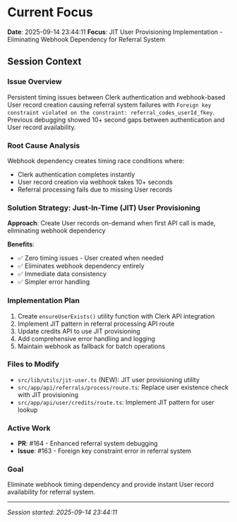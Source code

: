 # Current Focus

**Date**: 2025-09-14 23:44:11
**Focus**: JIT User Provisioning Implementation - Eliminating Webhook Dependency for Referral System

## Session Context

### Issue Overview
Persistent timing issues between Clerk authentication and webhook-based User record creation causing referral system failures with `Foreign key constraint violated on the constraint: referral_codes_userId_fkey`. Previous debugging showed 10+ second gaps between authentication and User record availability.

### Root Cause Analysis
Webhook dependency creates timing race conditions where:
- Clerk authentication completes instantly
- User record creation via webhook takes 10+ seconds
- Referral processing fails due to missing User records

### Solution Strategy: Just-In-Time (JIT) User Provisioning
**Approach**: Create User records on-demand when first API call is made, eliminating webhook dependency

**Benefits**:
- ✅ Zero timing issues - User created when needed
- ✅ Eliminates webhook dependency entirely
- ✅ Immediate data consistency
- ✅ Simpler error handling

### Implementation Plan
1. Create `ensureUserExists()` utility function with Clerk API integration
2. Implement JIT pattern in referral processing API route
3. Update credits API to use JIT provisioning
4. Add comprehensive error handling and logging
5. Maintain webhook as fallback for batch operations

### Files to Modify
- `src/lib/utils/jit-user.ts` (NEW): JIT user provisioning utility
- `src/app/api/referrals/process/route.ts`: Replace user existence check with JIT provisioning
- `src/app/api/user/credits/route.ts`: Implement JIT pattern for user lookup

### Active Work
- **PR**: #164 - Enhanced referral system debugging
- **Issue**: #163 - Foreign key constraint error in referral system

### Goal
Eliminate webhook timing dependency and provide instant User record availability for referral system.

---

*Session started: 2025-09-14 23:44:11*